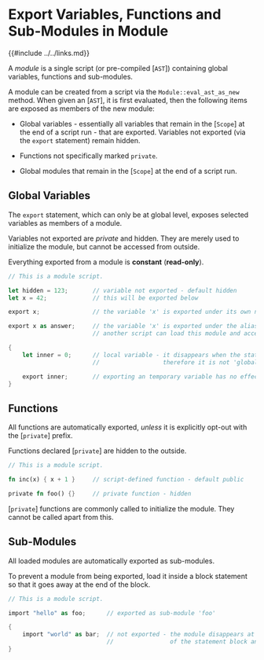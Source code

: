Export Variables, Functions and Sub-Modules in Module
===================================================

{{#include ../../links.md}}

A _module_ is a single script (or pre-compiled [`AST`]) containing global variables, functions and sub-modules.

A module can be created from a script via the `Module::eval_ast_as_new` method. When given an [`AST`],
it is first evaluated, then the following items are exposed as members of the new module:

* Global variables - essentially all variables that remain in the [`Scope`] at the end of a script run - that are exported. Variables not exported (via the `export` statement) remain hidden.

* Functions not specifically marked `private`.

* Global modules that remain in the [`Scope`] at the end of a script run.


Global Variables
----------------

The `export` statement, which can only be at global level, exposes selected variables as members of a module.

Variables not exported are _private_ and hidden. They are merely used to initialize the module,
but cannot be accessed from outside.

Everything exported from a module is **constant** (**read-only**).

```rust
// This is a module script.

let hidden = 123;       // variable not exported - default hidden
let x = 42;             // this will be exported below

export x;               // the variable 'x' is exported under its own name

export x as answer;     // the variable 'x' is exported under the alias 'answer'
                        // another script can load this module and access 'x' as 'module::answer'

{
    let inner = 0;      // local variable - it disappears when the statement block ends,
                        //                  therefore it is not 'global' and is not exported

    export inner;       // exporting an temporary variable has no effect
}
```


Functions
---------

All functions are automatically exported, _unless_ it is explicitly opt-out with the [`private`] prefix.

Functions declared [`private`] are hidden to the outside.

```rust
// This is a module script.

fn inc(x) { x + 1 }     // script-defined function - default public

private fn foo() {}     // private function - hidden
```

[`private`] functions are commonly called to initialize the module.
They cannot be called apart from this.


Sub-Modules
-----------

All loaded modules are automatically exported as sub-modules.

To prevent a module from being exported, load it inside a block statement so that it goes away at the
end of the block.

```rust
// This is a module script.

import "hello" as foo;      // exported as sub-module 'foo'

{
    import "world" as bar;  // not exported - the module disappears at the end
                            //                of the statement block and is not 'global'
}
```

